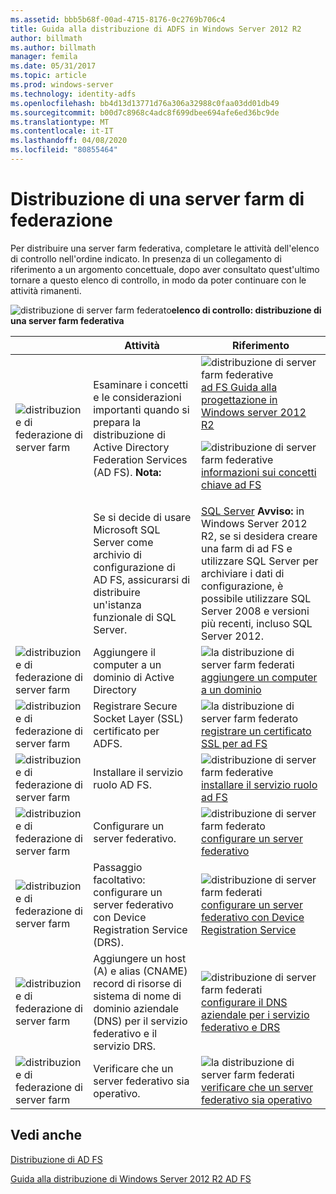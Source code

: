```yaml
---
ms.assetid: bbb5b68f-00ad-4715-8176-0c2769b706c4
title: Guida alla distribuzione di ADFS in Windows Server 2012 R2
author: billmath
ms.author: billmath
manager: femila
ms.date: 05/31/2017
ms.topic: article
ms.prod: windows-server
ms.technology: identity-adfs
ms.openlocfilehash: bb4d13d13771d76a306a32988c0faa03dd01db49
ms.sourcegitcommit: b00d7c8968c4adc8f699dbee694afe6ed36bc9de
ms.translationtype: MT
ms.contentlocale: it-IT
ms.lasthandoff: 04/08/2020
ms.locfileid: "80855464"
---
```

# <a name="deploying-a-federation-server-farm"></a>Distribuzione di una server farm di federazione


Per distribuire una server farm federativa, completare le attività dell'elenco di controllo nell'ordine indicato. In presenza di un collegamento di riferimento a un argomento concettuale, dopo aver consultato quest'ultimo tornare a questo elenco di controllo, in modo da poter continuare con le attività rimanenti.  
  
![distribuzione di server farm federato](media/2b05dce3-938f-4168-9b8f-1f4398cbdb9b.gif)**elenco di controllo: distribuzione di una server farm federativa**  
  
||Attività|Riferimento|  
|-|--------|-------------|  
|![distribuzione di federazione di server farm](media/icon_checkboxo.gif)|Esaminare i concetti e le considerazioni importanti quando si prepara la distribuzione di Active Directory Federation Services \(AD FS\). **Nota:**|![distribuzione di server farm federative](media/faa393df-4856-4431-9eda-4f4e5be72a90.gif)[ad FS Guida alla progettazione in Windows server 2012 R2](../../ad-fs/design/AD-FS-Design-Guide-in-Windows-Server-2012-R2.md)<p>![distribuzione di server farm federative](media/faa393df-4856-4431-9eda-4f4e5be72a90.gif)[informazioni sui concetti chiave ad FS](../../ad-fs/technical-reference/Understanding-Key-AD-FS-Concepts.md)|  
||Se si decide di usare Microsoft SQL Server come archivio di configurazione di AD FS, assicurarsi di distribuire un'istanza funzionale di SQL Server.|[SQL Server](https://technet.microsoft.com/sqlserver) **Avviso:** in Windows Server 2012 R2, se si desidera creare una farm di ad FS e utilizzare SQL Server per archiviare i dati di configurazione, è possibile utilizzare SQL Server 2008 e versioni più recenti, incluso SQL Server 2012.|  
|![distribuzione di federazione di server farm](media/icon_checkboxo.gif)|Aggiungere il computer a un dominio di Active Directory|![la distribuzione di server farm federati](media/faa393df-4856-4431-9eda-4f4e5be72a90.gif)[aggiungere un computer a un dominio](Join-a-Computer-to-a-Domain.md)|  
|![distribuzione di federazione di server farm](media/icon_checkboxo.gif)|Registrare Secure Socket Layer \(SSL\) certificato per ADFS.|![la distribuzione di server farm federato](media/bc6cea1a-1c6c-4124-8c8f-1df5adfe8c88.gif)[registrare un certificato SSL per ad FS](Enroll-an-SSL-Certificate-for-AD-FS.md)|  
|![distribuzione di federazione di server farm](media/icon_checkboxo.gif)|Installare il servizio ruolo AD FS.|![distribuzione di server farm federative](media/bc6cea1a-1c6c-4124-8c8f-1df5adfe8c88.gif)[installare il servizio ruolo ad FS](Install-the-AD-FS-Role-Service.md)|  
|![distribuzione di federazione di server farm](media/icon_checkboxo.gif)|Configurare un server federativo.|![distribuzione di server farm federato](media/bc6cea1a-1c6c-4124-8c8f-1df5adfe8c88.gif)[configurare un server federativo](Configure-a-Federation-Server.md)|  
|![distribuzione di federazione di server farm](media/icon_checkboxo.gif)|Passaggio facoltativo: configurare un server federativo con Device Registration Service \(DRS\).|![distribuzione di server farm federati](media/faa393df-4856-4431-9eda-4f4e5be72a90.gif)[configurare un server federativo con Device Registration Service](Configure-a-federation-server-with-Device-Registration-Service.md)|  
|![distribuzione di federazione di server farm](media/icon_checkboxo.gif)|Aggiungere un host \(A\) e alias \(CNAME\) record di risorse di sistema di nome di dominio aziendale \(DNS\) per il servizio federativo e il servizio DRS.|![distribuzione di server farm federati](media/faa393df-4856-4431-9eda-4f4e5be72a90.gif)[configurare il DNS aziendale per i servizio federativo e DRS](Configure-Corporate-DNS-for-the-Federation-Service-and-DRS.md)|  
|![distribuzione di federazione di server farm](media/icon_checkboxo.gif)|Verificare che un server federativo sia operativo.|![la distribuzione di server farm federati](media/faa393df-4856-4431-9eda-4f4e5be72a90.gif)[verificare che un server federativo sia operativo](Verify-That-a-Federation-Server-Is-Operational.md)|  
  

## <a name="see-also"></a>Vedi anche  
[Distribuzione di AD FS](../../ad-fs/AD-FS-Deployment.md)  

[Guida alla distribuzione di Windows Server 2012 R2 AD FS](../../ad-fs/deployment/Windows-Server-2012-R2-AD-FS-Deployment-Guide.md)  
  

